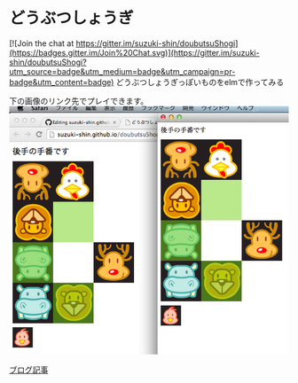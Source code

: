 # どうぶつしょうぎ

[![Join the chat at https://gitter.im/suzuki-shin/doubutsuShogi](https://badges.gitter.im/Join%20Chat.svg)](https://gitter.im/suzuki-shin/doubutsuShogi?utm_source=badge&utm_medium=badge&utm_campaign=pr-badge&utm_content=badge)
どうぶつしょうぎっぽいものをelmで作ってみる

下の画像のリンク先でプレイできます。
[![スクリーンショット](https://github.com/suzuki-shin/doubutsuShogi/blob/master/img/doubutsuShogi-milkcocoa.png)](http://suzuki-shin.github.io/doubutsuShogi/)

[ブログ記事](https://suzuki-shin.github.io/Release-doubutsuShogi-Elm-Milkcocoa/)


